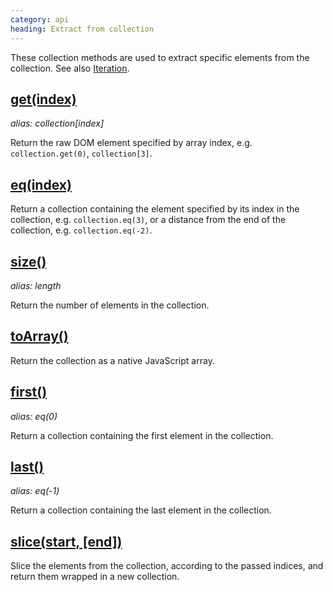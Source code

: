 ```yaml
--- 
category: api
heading: Extract from collection
---
```


These collection methods are used to extract specific elements from the collection. See also [Iteration](/api/#iteration).

## [get(index)](/api/get/)
_alias: collection\[index\]_

Return the raw DOM element specified by array index, e.g. `collection.get(0)`, `collection[3]`.

## [eq(index)](/api/eq/)

Return a collection containing the element specified by its index in the collection, e.g. `collection.eq(3)`, or a distance from the end of the collection, e.g. `collection.eq(-2)`.

## [size()](/api/size/)
_alias: length_

Return the number of elements in the collection.

## [toArray()](/api/toArray/)

Return the collection as a native JavaScript array.

## [first()](/api/first/)
_alias: eq(0)_

Return a collection containing the first element in the collection.

## [last()](/api/last/)
_alias: eq(-1)_

Return a collection containing the last element in the collection.

## [slice(start, \[end\])](/api/slice/)

Slice the elements from the collection, according to the passed indices, and return them wrapped in a new collection.
